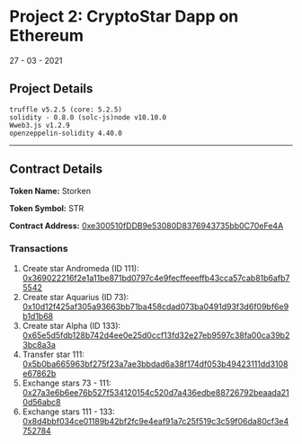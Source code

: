 # Project 2: CryptoStar Dapp on Ethereum
27 - 03 - 2021

## Project Details

```
truffle v5.2.5 (core: 5.2.5)
solidity - 0.8.0 (solc-js)node v10.10.0
Wweb3.js v1.2.9
openzeppelin-solidity 4.40.0
```
---

## Contract Details

**Token Name:** Storken

**Token Symbol:** STR

**Contract Address:** [0xe300510fDDB9e53080D8376943735bb0C70eFe4A](https://rinkeby.etherscan.io/address/0xe300510fDDB9e53080D8376943735bb0C70eFe4A)

### Transactions

1. Create star Andromeda (ID 111): [0x369022216f2e1a11be871bd0797c4e9fecffeeeffb43cca57cab81b6afb75542](https://rinkeby.etherscan.io/tx/0x369022216f2e1a11be871bd0797c4e9fecffeeeffb43cca57cab81b6afb75542)
2. Create star Aquarius (ID 73): [0x10d12f425af305a93663bb71ba458cdad073ba0491d93f3d6f09bf6e9b1d1b68](https://rinkeby.etherscan.io/tx/0x10d12f425af305a93663bb71ba458cdad073ba0491d93f3d6f09bf6e9b1d1b68)
3. Create star Alpha (ID 133): [0x65e5d5fdb128b742d4ee0e25d0ccf13fd32e27eb9597c38fa00ca39b23bc8a3a](https://rinkeby.etherscan.io/tx/0x65e5d5fdb128b742d4ee0e25d0ccf13fd32e27eb9597c38fa00ca39b23bc8a3a)
4. Transfer star 111: [0x5b0ba665963bf275f23a7ae3bbdad6a38f174df053b49423111dd3108e67862b](https://rinkeby.etherscan.io/tx/0x5b0ba665963bf275f23a7ae3bbdad6a38f174df053b49423111dd3108e67862b)
5. Exchange stars 73 - 111: [0x27a3e6b6ee76b527f534120154c520d7a436edbe88726792beaada210d56abc8](https://rinkeby.etherscan.io/tx/0x27a3e6b6ee76b527f534120154c520d7a436edbe88726792beaada210d56abc8)
6. Exchange stars 111 - 133:  [0x8d4bbf034ce01189b42bf2fc9e4eaf91a7c25f519c3c59f06da80cf3e4752784](https://rinkeby.etherscan.io/tx/0x8d4bbf034ce01189b42bf2fc9e4eaf91a7c25f519c3c59f06da80cf3e4752784)
